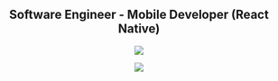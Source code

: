 <h2 align="center">Software Engineer - Mobile Developer (React Native)</h2>

<p align="center"><a href="https://stackoverflow.com/users/11938071"><img src="https://img.shields.io/badge/-Stack%20Overflow-%238a3ab9?style=social&logo=stackoverflow"></a>
</p>
<p align="center">
  <a href="https://github.com/anuraghazra/github-readme-stats">
    <img align="center" src="https://github-readme-stats.vercel.app/api?username=cwnicoletti&show_icons=true&theme=react&hide_border=true&count_private=true&custom_title=GitHub%20Stats&bg_color=125,000D13,001f2f&border_radius=7)](https://github.com/anuraghazra/github-readme-stats" />
  </a>
</p>
